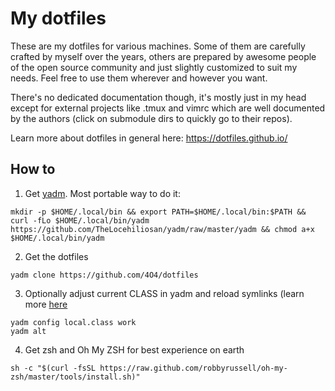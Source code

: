 # My dotfiles

These are my dotfiles for various machines. Some of them are carefully crafted by myself over the years, others are prepared by awesome people of the open source community and just slightly customized to suit my needs. Feel free to use them wherever and however you want. 

There's no dedicated documentation though, it's mostly just in my head except for external projects like .tmux and vimrc which are well documented by the authors (click on submodule dirs to quickly go to their repos).

Learn more about dotfiles in general here: https://dotfiles.github.io/

## How to

1. Get [yadm](https://thelocehiliosan.github.io/yadm/). Most portable way to do it:

```
mkdir -p $HOME/.local/bin && export PATH=$HOME/.local/bin:$PATH && curl -fLo $HOME/.local/bin/yadm https://github.com/TheLocehiliosan/yadm/raw/master/yadm && chmod a+x $HOME/.local/bin/yadm
```

2. Get the dotfiles

```
yadm clone https://github.com/4O4/dotfiles
```

3. Optionally adjust current CLASS in yadm and reload symlinks (learn more [here](https://thelocehiliosan.github.io/yadm/docs/alternates)

```
yadm config local.class work
yadm alt
```

4. Get zsh and Oh My ZSH for best experience on earth

```
sh -c "$(curl -fsSL https://raw.github.com/robbyrussell/oh-my-zsh/master/tools/install.sh)"
```
